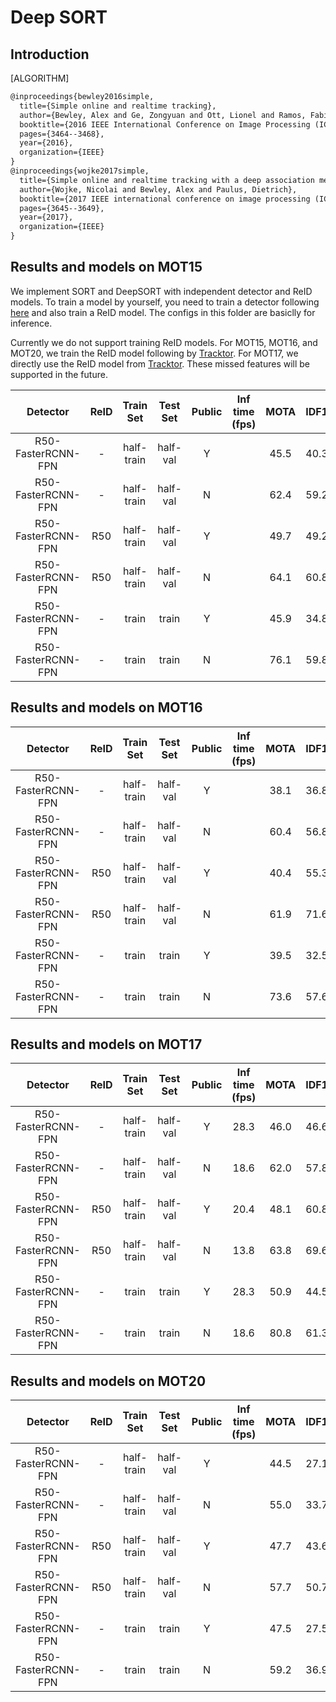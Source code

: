 # Deep SORT

## Introduction

[ALGORITHM]

```latex
@inproceedings{bewley2016simple,
  title={Simple online and realtime tracking},
  author={Bewley, Alex and Ge, Zongyuan and Ott, Lionel and Ramos, Fabio and Upcroft, Ben},
  booktitle={2016 IEEE International Conference on Image Processing (ICIP)},
  pages={3464--3468},
  year={2016},
  organization={IEEE}
}
@inproceedings{wojke2017simple,
  title={Simple online and realtime tracking with a deep association metric},
  author={Wojke, Nicolai and Bewley, Alex and Paulus, Dietrich},
  booktitle={2017 IEEE international conference on image processing (ICIP)},
  pages={3645--3649},
  year={2017},
  organization={IEEE}
}
```

## Results and models on MOT15

We implement SORT and DeepSORT with independent detector and ReID models. To train a model by yourself, you need to train a detector following [here](../../det/) and also train a ReID model.
The configs in this folder are basiclly for inference.

Currently we do not support training ReID models.
For MOT15, MOT16, and MOT20, we train the ReID model following by [Tracktor](https://github.com/phil-bergmann/tracking_wo_bnw).
For MOT17, we directly use the ReID model from [Tracktor](https://github.com/phil-bergmann/tracking_wo_bnw). These missed features will be supported in the future.

|    Detector     |  ReID  | Train Set | Test Set | Public | Inf time (fps) | MOTA | IDF1 | FP | FN | IDSw. | Config | Download |
| :-------------: | :----: | :-------: | :------: | :----: | :------------: | :--: | :--: |:--:|:--:| :---: | :----: | :------: |
| R50-FasterRCNN-FPN | -  | half-train | half-val | Y     |  |   45.5 | 40.3 | 707 | 9971 | 1059 | [config](sort_faster-rcnn_fpn_4e_mot15-public-half.py) |  [detector](https://download.openmmlab.com/mmtracking/mot/faster_rcnn/faster-rcnn_r50_fpn_4e_mot15-half-f48f6578.pth) |
| R50-FasterRCNN-FPN | -  | half-train | half-val | N     |  |   62.4 | 59.2 | 4252 | 3138 | 701 | [config](sort_faster-rcnn_fpn_4e_mot15-private-half.py) | [detector](https://download.openmmlab.com/mmtracking/mot/faster_rcnn/faster-rcnn_r50_fpn_4e_mot15-half-f48f6578.pth) |
| R50-FasterRCNN-FPN | R50 | half-train | half-val | Y     |   |  49.7 | 49.2 | 704   | 9968 | 157 | [config](deepsort_faster-rcnn_fpn_4e_mot15-public-half.py) | [detector](https://download.openmmlab.com/mmtracking/mot/faster_rcnn/faster-rcnn_r50_fpn_4e_mot15-half-f48f6578.pth) [reid](https://download.openmmlab.com/mmtracking/mot/reid/tracktor_reid_r50_69e_mot15-f7980743.pth) |
| R50-FasterRCNN-FPN | R50 | half-train | half-val | N     |   |  64.1 | 60.8 | 4250 | 3136 | 334 | [config](deepsort_faster-rcnn_fpn_4e_mot15-private-half.py) | [detector](https://download.openmmlab.com/mmtracking/mot/faster_rcnn/faster-rcnn_r50_fpn_4e_mot15-half-f48f6578.pth) [reid](https://download.openmmlab.com/mmtracking/mot/reid/tracktor_reid_r50_69e_mot15-f7980743.pth) |
| R50-FasterRCNN-FPN | - | train | train | Y               |   | 45.9 | 34.8 | 519 | 20444 | 2375 | [config](sort_faster-rcnn_fpn_4e_mot15-public.py) | [detector](https://download.openmmlab.com/mmtracking/mot/faster_rcnn/faster-rcnn_r50_fpn_4e_mot15-9e00ac7f.pth) |
| R50-FasterRCNN-FPN | - | train | train | N               |   | 76.1 | 59.8 | 5797 | 2791 | 1722 | [config](sort_faster-rcnn_fpn_4e_mot15-private.py) | [detector](https://download.openmmlab.com/mmtracking/mot/faster_rcnn/faster-rcnn_r50_fpn_4e_mot15-9e00ac7f.pth) |

## Results and models on MOT16

|    Detector     |  ReID  | Train Set | Test Set | Public | Inf time (fps) | MOTA | IDF1 | FP | FN | IDSw. | Config | Download |
| :-------------: | :----: | :-------: | :------: | :----: | :------------: | :--: | :--: |:--:|:--:| :---: | :----: | :------: |
| R50-FasterRCNN-FPN | -  | half-train | half-val | Y     |   |  38.1 | 36.8 | 145 | 31173 | 1694 | [config](sort_faster-rcnn_fpn_4e_mot16-public-half.py) |  [detector](https://download.openmmlab.com/mmtracking/mot/faster_rcnn/faster-rcnn_r50_fpn_4e_mot16-half-4c1b09ac.pth) |
| R50-FasterRCNN-FPN | -  | half-train | half-val | N     |   |  60.4  | 56.8 | 5913 | 13113 | 2120 | [config](sort_faster-rcnn_fpn_4e_mot16-private-half.py) | [detector](https://download.openmmlab.com/mmtracking/mot/faster_rcnn/faster-rcnn_r50_fpn_4e_mot16-half-4c1b09ac.pth) |
| R50-FasterRCNN-FPN | R50 | half-train | half-val | Y     |   |  40.4 | 55.3 | 147   | 31175 | 469 | [config](deepsort_faster-rcnn_fpn_4e_mot16-public-half.py) | [detector](https://download.openmmlab.com/mmtracking/mot/faster_rcnn/faster-rcnn_r50_fpn_4e_mot16-half-4c1b09ac.pth) [reid](https://download.openmmlab.com/mmtracking/mot/reid/tracktor_reid_r50_69e_mot16-a2e459b3.pth) |
| R50-FasterRCNN-FPN | R50 | half-train | half-val | N     |   |  61.9 | 71.6 | 5888 | 13088 | 1364 | [config](deepsort_faster-rcnn_fpn_4e_mot16-private-half.py) | [detector](https://download.openmmlab.com/mmtracking/mot/faster_rcnn/faster-rcnn_r50_fpn_4e_mot16-half-4c1b09ac.pth) [reid](https://download.openmmlab.com/mmtracking/mot/reid/tracktor_reid_r50_69e_mot16-a2e459b3.pth) |
| R50-FasterRCNN-FPN | - | train | train | Y               |   | 39.5 | 32.5 | 196 | 62975 | 3639 | [config](sort_faster-rcnn_fpn_4e_mot16-public.py) | [detector](https://download.openmmlab.com/mmtracking/mot/faster_rcnn/faster-rcnn_r50_fpn_4e_mot16-ccb2ff52.pth) |
| R50-FasterRCNN-FPN | - | train | train | N               |   | 73.6 | 57.6 | 11036 | 13055 | 5044 | [config](sort_faster-rcnn_fpn_4e_mot16-private.py) | [detector](https://download.openmmlab.com/mmtracking/mot/faster_rcnn/faster-rcnn_r50_fpn_4e_mot16-ccb2ff52.pth) |

## Results and models on MOT17

|    Detector     |  ReID  | Train Set | Test Set | Public | Inf time (fps) | MOTA | IDF1 | FP | FN | IDSw. | Config | Download |
| :-------------: | :----: | :-------: | :------: | :----: | :------------: | :--: | :--: |:--:|:--:| :---: | :----: | :------: |
| R50-FasterRCNN-FPN | -  | half-train | half-val | Y     | 28.3 |   46.0 | 46.6 | 289 | 82451 | 4581 | [config](sort_faster-rcnn_fpn_4e_mot17-public-half.py) |  [detector](https://download.openmmlab.com/mmtracking/mot/faster_rcnn/faster-rcnn_r50_fpn_4e_mot17-half-64ee2ed4.pth) |
| R50-FasterRCNN-FPN | -  | half-train | half-val | N     | 18.6 |   62.0 | 57.8 | 15171 | 40437 | 5841 | [config](sort_faster-rcnn_fpn_4e_mot17-private-half.py) | [detector](https://download.openmmlab.com/mmtracking/mot/faster_rcnn/faster-rcnn_r50_fpn_4e_mot17-half-64ee2ed4.pth) |
| R50-FasterRCNN-FPN | R50 | half-train | half-val | Y     | 20.4  |  48.1 | 60.8 | 283   | 82445 | 1199 | [config](deepsort_faster-rcnn_fpn_4e_mot17-public-half.py) | [detector](https://download.openmmlab.com/mmtracking/mot/faster_rcnn/faster-rcnn_r50_fpn_4e_mot17-half-64ee2ed4.pth) [reid](https://download.openmmlab.com/mmtracking/mot/reid/tracktor_reid_r50_iter25245-a452f51f.pth) |
| R50-FasterRCNN-FPN | R50 | half-train | half-val | N     | 13.8  |  63.8 | 69.6 | 15060 | 40326 | 3183 | [config](deepsort_faster-rcnn_fpn_4e_mot17-private-half.py) | [detector](https://download.openmmlab.com/mmtracking/mot/faster_rcnn/faster-rcnn_r50_fpn_4e_mot17-half-64ee2ed4.pth) [reid](https://download.openmmlab.com/mmtracking/mot/reid/tracktor_reid_r50_iter25245-a452f51f.pth) |
| R50-FasterRCNN-FPN | - | train | train | Y               | 28.3  | 50.9 | 44.5 | 1108 | 153950 | 10522 | [config](sort_faster-rcnn_fpn_4e_mot17-public.py) | [detector](https://download.openmmlab.com/mmtracking/mot/faster_rcnn/faster-rcnn_r50_fpn_4e_mot17-ffa52ae7.pth) |
| R50-FasterRCNN-FPN | - | train | train | N               | 18.6  | 80.8 | 61.3 | 21537 | 29280 | 13947 | [config](sort_faster-rcnn_fpn_4e_mot17-private.py) | [detector](https://download.openmmlab.com/mmtracking/mot/faster_rcnn/faster-rcnn_r50_fpn_4e_mot17-ffa52ae7.pth) |

## Results and models on MOT20

|    Detector     |  ReID  | Train Set | Test Set | Public | Inf time (fps) | MOTA | IDF1 | FP | FN | IDSw. | Config | Download |
| :-------------: | :----: | :-------: | :------: | :----: | :------------: | :--: | :--: |:--:|:--:| :---: | :----: | :------: |
| R50-FasterRCNN-FPN | -  | half-train | half-val | Y     |  |   44.5 | 27.1 | 344 | 318027 | 23382 | [config](sort_faster-rcnn_fpn_4e_mot20-public-half.py) |  [detector](https://download.openmmlab.com/mmtracking/mot/faster_rcnn/faster-rcnn_r50_fpn_8e_mot20-half-860a6c6f.pth) |
| R50-FasterRCNN-FPN | -  | half-train | half-val | N     |  |   55.0 | 33.7 | 3906 | 253066 | 19758 | [config](sort_faster-rcnn_fpn_4e_mot20-private-half.py) | [detector](https://download.openmmlab.com/mmtracking/mot/faster_rcnn/faster-rcnn_r50_fpn_8e_mot20-half-860a6c6f.pth) |
| R50-FasterRCNN-FPN | R50 | half-train | half-val | Y     |   |  47.7 | 43.6 | 344   | 318027 | 3365 | [config](deepsort_faster-rcnn_fpn_4e_mot20-public-half.py) | [detector](https://download.openmmlab.com/mmtracking/mot/faster_rcnn/faster-rcnn_r50_fpn_8e_mot20-half-860a6c6f.pth) [reid](https://download.openmmlab.com/mmtracking/mot/reid/tracktor_reid_r50_69e_mot20-367af9dd.pth) |
| R50-FasterRCNN-FPN | R50 | half-train | half-val | N     |   |  57.7 | 50.7 | 3835 | 252995 | 3609 | [config](deepsort_faster-rcnn_fpn_4e_mot20-private-half.py) | [detector](https://download.openmmlab.com/mmtracking/mot/faster_rcnn/faster-rcnn_r50_fpn_8e_mot20-half-860a6c6f.pth) [reid](https://download.openmmlab.com/mmtracking/mot/reid/tracktor_reid_r50_69e_mot20-367af9dd.pth) |
| R50-FasterRCNN-FPN | - | train | train | Y               |   | 47.5 | 27.5 | 272 | 552650 | 42824 | [config](sort_faster-rcnn_fpn_4e_mot20-public.py) | [detector](https://download.openmmlab.com/mmtracking/mot/faster_rcnn/faster-rcnn_r50_fpn_8e_mot20-ef875499.pth) |
| R50-FasterRCNN-FPN | - | train | train | N               |   | 59.2 | 36.9 | 1772 | 426346 | 34346 | [config](sort_faster-rcnn_fpn_4e_mot20-private.py) | [detector](https://download.openmmlab.com/mmtracking/mot/faster_rcnn/faster-rcnn_r50_fpn_8e_mot20-ef875499.pth) |
